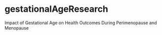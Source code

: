 # gestationalAgeResearch
Impact of Gestational Age on Health Outcomes During Perimenopause and Menopause
